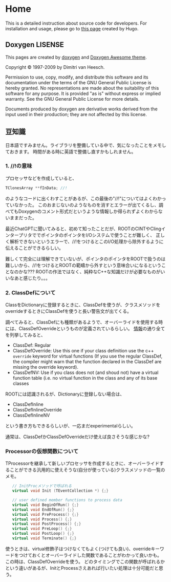# Home

This is a detailed instruction about source code for developers.
For installation and usage, please go to [this page](../..) created by Hugo.

## Doxygen LISENSE

This pages are created by [doxygen](https://www.doxygen.nl/) and [Doxygen Awesome theme](https://jothepro.github.io/doxygen-awesome-css/).

Copyright © 1997-2009 by Dimitri van Heesch.

Permission to use, copy, modify, and distribute this software and its documentation under the terms of the GNU General Public License is hereby granted. No representations are made about the suitability of this software for any purpose. It is provided "as is" without express or implied warranty. See the GNU General Public License for more details.

Documents produced by doxygen are derivative works derived from the input used in their production; they are not affected by this license.

## 豆知識

日本語ですみません。ライブラリを整備している中で、気になったことをメモしておきます。
時間がある時に英語で整備し直すかもしれません。

### 1. //!の意味

プロセッサなどを作成していると、

```cpp
TClonesArray **fInData; //!
```

のようなコードに出くわすことがあるが、この最後の"//!"についてはよくわかっていなかった。
このおまじないのようなものを消すとエラーが出てくるし、調べてもDoxygenのコメント形式だというような情報しか得られずよくわからないままだった。

最近ChatGPTに聞いてみると、初めて知ったことだが、ROOTのCINTやClingインタープリタででポインタのポインタをI/Oシステムで使うことが難しく、
正しく解析できないというエラーで、//!をつけるとこのI/O処理から除外するように伝えることができるらしい。

難しくて完全には理解できていないが、ポインタのポインタをROOTで扱うのは難しいから、//!をつけるとROOTの範疇から外すという意味合いになるということなのかな???
ROOTの作法ではなく、純粋なC++な知識だけが必要なものがいいなあと感じたり。。。

### 2. ClassDefについて

ClassをDictionaryに登録するときに、ClassDefを使うが、クラスメソッドをoverrideするときにClassDefを使うと長い警告文が出てくる。

調べてみると、ClassDefにも種類があるようで、オーバーライドを使用する時には、ClassDefOverrideというものが定義されているらしい。
[情報](https://root-forum.cern.ch/t/classdef-variants/44736)の通り全てを列挙してみると、

- ClassDef: Regular
- ClassDefOverride: Use this one if your class definition use the c++ `override` keyword for virtual functions (If you use the regular ClassDef, the compiler might warn that the function declared in the ClassDef are missing the override keyword).
- ClassDefNV: Use if you class does not (and shoud not) have a virtual function table (i.e. no virtual function in the class and any of its base classes

ROOTには認識されるが、Dictionaryに登録しない場合は、

- ClassDefInline
- ClassDefInlineOverride
- ClassDefInlineNV

という書き方もできるらしいが、一応まだexperimentalらしい。

通常は、ClassDefかClassDefOverrideだけ使えば良さそうな感じかな?

### Processorの仮想関数について

TProcessorを継承して新しいプロセッサを作成するときに、オーバーライドすることができる汎用的に使えそうな(自分が使っている)クラスメソッドの一覧のメモ。

```cpp
   // InitProcメソッドで呼ばれる
   virtual void Init (TEventCollection *) {;}

   // user defined member functions to process data
   virtual void BeginOfRun() {;}
   virtual void EndOfRun() {;}
   virtual void PreProcess() {;}
   virtual void Process() {;}
   virtual void PostProcess() {;}
   virtual void PreLoop() {;}
   virtual void PostLoop() {;}
   virtual void Terminate() {;}
```

使うときは、virtual修飾子はつけなくてもよく(つけても良い)、overrideキーワードをつけておくとオーバーライドした関数であることがわかって良いかも。
この時は、ClassDefOverrideを使う。
どのタイミングでこの関数が呼ばれるかという違いがあるが、InitとProcessさえあれば行いたい処理は十分可能だと思う。
